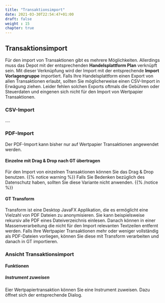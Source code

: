 ```yaml
---
title: "Transaktionsimport"
date: 2021-03-30T22:54:47+01:00
draft: false
weight : 15
chapter: true
---
```

## Transaktionsimport
Für den import von Transaktionen gibt es mehrere Möglichkeiten. Allerdings muss das Depot mit der entsprechenden **Handelsplattform Plan** verknüpft sein. Mit dieser Verknüpfung wird der Import mit der entsprechende **Import Vorlagengruppe** importiert. Falls Ihre Handelsplattform einen Export von allen Transaktionen erlaubt, sollten Sie  möglicherweise einen CSV-Import in Erwägung ziehen. Leider fehlen solchen Exports oftmals die Gebühren oder Steuerdaten und eingenen sich nicht für den Import von Wertpapier Transaktionen.
### CSV-Import
....
### PDF-Import
Der PDF-Import kann bisher nur auf Wertpapier Transaktionen angewendet werden.
#### Einzelne mit Drag & Drop nach GT übertragen
Für den Import von einzelnen Transaktionen können Sie das Drag & Drop benutzen.
{{% notice warning %}}
Falls Sie Bedenken bezüglich des Datenschutz haben, sollten Sie diese Variante nicht anwenden.
{{% /notice %}}
#### GT Transform
Transform ist eine Desktop JavaFX Applikation, die es ermöglicht eine Vielzahl von PDF Dateien zu anonymisieren. Sie kann beispielsweise rekursiv alle PDF eines Dateiverzeichnis einlesen. Danach können in einer Massenverarbeitung die nicht für den Import relevanten Textzeilen entfernt werden. Falls Ihre Wertpapier Transaktionen mehr oder weniger vollständig als PDF-Dateien vorliegen, können Sie diese mit Transform verarbeiten und danach in GT importieren.

### Ansicht Transaktionsimport

#### Funktionen

##### Instrument zuweisen
Eier Wertpapiertransaktion können Sie eine Instrument zuweisen. Dazu öffnet sich der entsprechende Dialog.